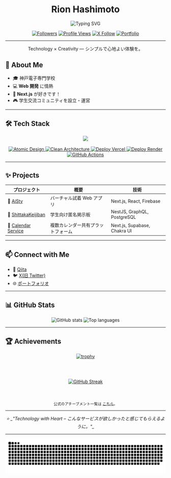 <div align="center">

# Rion Hashimoto

<img src="https://readme-typing-svg.demolab.com?font=Fira+Code&size=24&pause=1000&color=3b82f6&width=435&lines=Web+Engineer+%7C+Next.js+%2B+NestJS+%7C+GraphQL%2FPrisma" alt="Typing SVG" />

[![Followers](https://img.shields.io/github/followers/rion0918?label=Followers&style=flat&color=3b82f6)](https://github.com/rion0918?tab=followers)
[![Profile Views](https://hits.seeyoufarm.com/api/count/incr/badge.svg?url=https://github.com/rion0918&title=Profile%20Views)](https://github.com/rion0918)
[![X Follow](https://img.shields.io/twitter/follow/_rion0918?style=flat&color=0ea5e9&logo=x&logoColor=white&label=Follow)]([https://twitter.com/_rion0918](https://x.com/rioi7_0918?s=21))
[![Portfolio](https://img.shields.io/badge/Portfolio-Open-6366f1?style=flat&logo=vercel&logoColor=white)](#)

---

Technology × Creativity — シンプルで心地よい体験を。

</div>

## 🚀 About Me

- 🎓 神戸電子専門学校
- 💻 **Web 開発** に情熱
- 🌱 **Next.js** が好きです！
- 🎮 学生交流コミュニティを設立・運営

---

## 🛠️ Tech Stack

<p align="center">
  <img src="https://skillicons.dev/icons?i=typescript,nextjs,react,nestjs,go,html,css,scss,kotlin,python,graphql,postgres,supabase,firebase,vercel,chakraui,shadcn&perline=9" />
</p>

<p align="center">
  <a href="https://shields.io/category/methodology" target="_blank" rel="noopener noreferrer">
    <img src="https://img.shields.io/badge/Methodology-Atomic%20Design-4caf50?style=flat&logo=figma&logoColor=white" alt="Atomic Design" />
  </a>
  <a href="https://shields.io/category/methodology" target="_blank" rel="noopener noreferrer">
    <img src="https://img.shields.io/badge/Methodology-Clean%20Architecture-2196f3?style=flat&logo=architecture&logoColor=white" alt="Clean Architecture" />
  </a>
  <a href="https://vercel.com/" target="_blank" rel="noopener noreferrer">
    <img src="https://img.shields.io/badge/Deploy-Vercel-000000?style=flat&logo=vercel&logoColor=white" alt="Deploy Vercel" />
  </a>
  <a href="https://render.com/" target="_blank" rel="noopener noreferrer">
    <img src="https://img.shields.io/badge/Deploy-Render-20c997?style=flat&logo=render&logoColor=white" alt="Deploy Render" />
  </a>
  <a href="https://github.com/features/actions" target="_blank" rel="noopener noreferrer">
    <img src="https://img.shields.io/badge/CI-CD-GitHub%20Actions-2088ff?style=flat&logo=githubactions&logoColor=white" alt="GitHub Actions" />
  </a>
</p>

---

## ✨ Projects

| プロジェクト             | 概要                               | 技術                         |
| ------------------------ | ---------------------------------- | ---------------------------- |
| 👕 [AiSty](#)            | バーチャル試着 Web アプリ          | Next.js, React, Firebase     |
| 📝 [ShittakaKeijiban](#) | 学生向け匿名掲示板                 | NestJS, GraphQL, PostgreSQL  |
| 📅 [Calendar Service](#) | 複数カレンダー共有プラットフォーム | Next.js, Supabase, Chakra UI |

---

## 📫 Connect with Me

- 💼 [Qiita](#)
- 🐦 [X(旧 Twitter)](#)
- 🌐 [ポートフォリオ](#)

---

## 📊 GitHub Stats

<div align="center">
  <img src="https://github-readme-stats.vercel.app/api?username=rion0918&show_icons=true&hide_title=true&hide_border=true&bg_color=00000000&title_color=3b82f6&text_color=a1a1aa&icon_color=3b82f6" alt="GitHub stats" height="150"/>
  <img src="https://github-readme-stats.vercel.app/api/top-langs/?username=rion0918&layout=compact&hide_border=true&bg_color=00000000&title_color=3b82f6&text_color=a1a1aa" alt="Top languages" height="150"/>
</div>

---

## 🏆 Achievements

<div align="center">

  <!-- GitHub Profile Trophy -->
  <a href="https://github.com/ryo-ma/github-profile-trophy">
    <img src="https://github-profile-trophy.vercel.app/?username=rion0918&theme=algolia&column=6&margin-w=8&margin-h=8" alt="trophy" />
  </a>

<br/><br/>

  <!-- GitHub Streak（連続記録カード：任意） -->
  <a href="https://git.io/streak-stats">
    <img src="https://streak-stats.demolab.com?user=rion0918&hide_border=true&background=FFFFFF00&ring=3b82f6&fire=3b82f6&currStreakLabel=3b82f6" alt="GitHub Streak"/>
  </a>

<br/><br/>
<sub>公式のアチーブメント一覧は <a href="https://github.com/users/rion0918/achievements">こちら</a>。</sub>

</div>

---

<div align="center">
  <em>⭐️ _"Technology with Heart – こんなサービスが欲しかったと感じてもらえるように。"_</em>
</div>

---

<div align="center">
  <img src="https://raw.githubusercontent.com/Platane/snk/output/github-contribution-grid-snake.svg" alt="GitHub Contribution Snake" />
</div>
